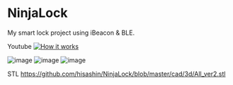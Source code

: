 NinjaLock
=========

My smart lock project using iBeacon & BLE.

Youtube
[![How it works](http://img.youtube.com/vi/HvzMfl9nb2g/0.jpg)](https://www.youtube.com/watch?v=HvzMfl9nb2g)

![image](https://raw.github.com/hisashin/NinjaLock/master/photo_ver2.png)
![image](https://raw.github.com/hisashin/NinjaLock/master/design_ver2.png)
![image](https://raw.github.com/hisashin/NinjaLock/master/picture_ver2.jpg)

STL https://github.com/hisashin/NinjaLock/blob/master/cad/3d/All_ver2.stl

